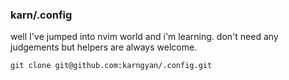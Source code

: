 ### karn/.config

well I've jumped into nvim world and i'm learning. don't need any judgements but helpers are always welcome.

`git clone git@github.com:karngyan/.config.git`


